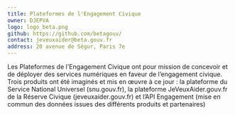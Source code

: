 ```yaml
---
title: Plateformes de l'Engagement Civique
owner: DJEPVA
logo: logo_beta.png
github: https://github.com/betagouv/
contact: jeveuxaider@beta.gouv.fr
address: 20 avenue de Ségur, Paris 7e
---
```


Les Plateformes de l'Engagement Civique ont pour mission de concevoir et de déployer des services numériques en faveur de l’engagement civique. Trois produits ont été imaginés et mis en œuvre à ce jour : la plateforme du Service National Universel (snu.gouv.fr), la plateforme JeVeuxAider.gouv.fr de la Réserve Civique (jeveuxaider.gouv.fr) et l’API Engagement (mise en commun des données issues des différents produits et partenaires)
